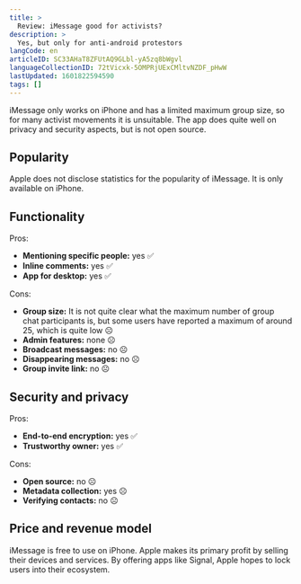 ```yaml
---
title: >
  Review: iMessage good for activists?
description: >
  Yes, but only for anti-android protestors
langCode: en
articleID: SC33AHaT8ZFUtAQ9GLbl-yA5zq8bWgvl
languageCollectionID: 72tVicxk-5OMPRjUExCMltvNZDF_pHwW
lastUpdated: 1601822594590
tags: []
---
```


iMessage only works on iPhone and has a limited maximum group size, so for many activist movements it is unsuitable. The app does quite well on privacy and security aspects, but is not open source.

## **Popularity**

Apple does not disclose statistics for the popularity of iMessage. It is only available on iPhone.

## **Functionality**

Pros:

-   **Mentioning specific people:** yes ✅
-   **Inline comments:** yes ✅
-   **App for desktop:** yes ✅

Cons:

-   **Group size:** It is not quite clear what the maximum number of group chat participants is, but some users have reported a maximum of around 25, which is quite low ☹️
-   **Admin features:** none ☹️
-   **Broadcast messages:** no ☹️
-   **Disappearing messages:** no ☹️
-   **Group invite link:** no ☹️

## **Security and privacy**

Pros:

-   **End-to-end encryption:** yes ✅
-   **Trustworthy owner:** yes ✅

Cons:

-   **Open source:** no ☹️
-   **Metadata collection:** yes ☹️
-   **Verifying contacts:** no ☹️

## **Price and revenue model**

iMessage is free to use on iPhone. Apple makes its primary profit by selling their devices and services. By offering apps like Signal, Apple hopes to lock users into their ecosystem.